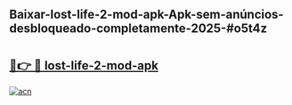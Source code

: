 ## Baixar-lost-life-2-mod-apk-Apk-sem-anúncios-desbloqueado-completamente-2025-#o5t4z

# <h2><a href="https://ainizakaria.my?title=lost-life-2-mod-apk&ref=22M">🔗👉 🔴 lost-life-2-mod-apk</a></h2>

[![acn](https://github.com/user-attachments/assets/0f9c940e-d8b0-45ae-aac7-cd30a18b3e1c)](https://ainizakaria.my?title=lost-life-2-mod-apk&ref=22M)

